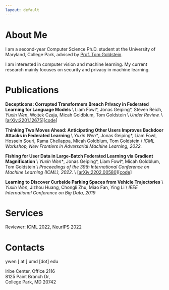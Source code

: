 ```yaml
---
layout: default
---
```


# About Me
I am a second-year Computer Science Ph.D. student at the University of Maryland, College Park, advised by [Prof. Tom Goldstein](https://www.cs.umd.edu/~tomg/). 

I am interested in computer vision and machine learning. My current research mainly focuses on security and privacy in machine learning.

# Publications
__Decepticons: Corrupted Transformers Breach Privacy in Federated Learning for Language Models__ \\
Liam Fowl\*, Jonas Geiping\*, Steven Reich, _Yuxin Wen_, Wojtek Czaja, Micah Goldblum, Tom Goldstein \\
_Under Review._ \\
\[[arXiv:2201.12675](https://arxiv.org/abs/2201.12675)\]\[[code](https://github.com/JonasGeiping/breaching)\]

__Thinking Two Moves Ahead: Anticipating Other Users Improves Backdoor Attacks in Federated Learning__ \\
_Yuxin Wen\*_, Jonas Geiping*, Liam Fowl, Hossein Souri, Rama Chellappa, Micah Goldblum, Tom Goldstein \\
_ICML Workshop, New Frontiers in Adversarial Machine Learning, 2022._

__Fishing for User Data in Large-Batch Federated Learning via Gradient Magnification__ \\
_Yuxin Wen\*_, Jonas Geiping\*, Liam Fowl\*, Micah Goldblum, Tom Goldstein \\
_Proceedings of the 39th International Conference on Machine Learning (ICML), 2022._ \\
\[[arXiv:2202.00580](https://arxiv.org/abs/2202.00580)\]\[[code](https://github.com/JonasGeiping/breaching)\]

__Learning to Discover Curbside Parking Spaces from Vehicle Trajectories__ \\
_Yuxin Wen_, Jizhou Huang, Chongli Zhu, Miao Fan, Ying Li \\
_IEEE International Conference on Big Data, 2019_

# Services
Reviewer: ICML 2022, NeurIPS 2022

# Contacts
ywen [ at ] umd [dot] edu

Iribe Center, Office 2116  
8125 Paint Branch Dr,  
College Park, MD 20742
